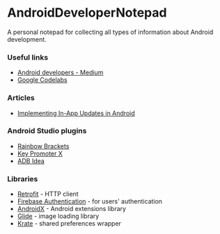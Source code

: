 # AndroidDeveloperNotepad
A personal notepad for collecting all types of information about Android development.

### Useful links
* [Android developers - Medium](https://medium.com/androiddevelopers)
* [Google Codelabs](https://codelabs.developers.google.com/)

### Articles
* [Implementing In-App Updates in Android](https://medium.com/swlh/implementing-in-app-updates-in-android-26ea27609bd2)


### Android Studio plugins
* [Rainbow Brackets](https://plugins.jetbrains.com/plugin/10080-rainbow-brackets)
* [Key Promoter X](https://plugins.jetbrains.com/plugin/9792-key-promoter-x)
* [ADB Idea](https://plugins.jetbrains.com/plugin/7380-adb-idea)

### Libraries
* [Retrofit](https://square.github.io/retrofit/) - HTTP client
* [Firebase Authentication](https://firebase.google.com/docs/auth) - for users' authentication
* [AndroidX](https://developer.android.com/jetpack/androidx) - Android extensions library
* [Glide](https://bumptech.github.io/glide/) - image loading library
* [Krate](https://github.com/AutSoft/Krate) - shared preferences wrapper

